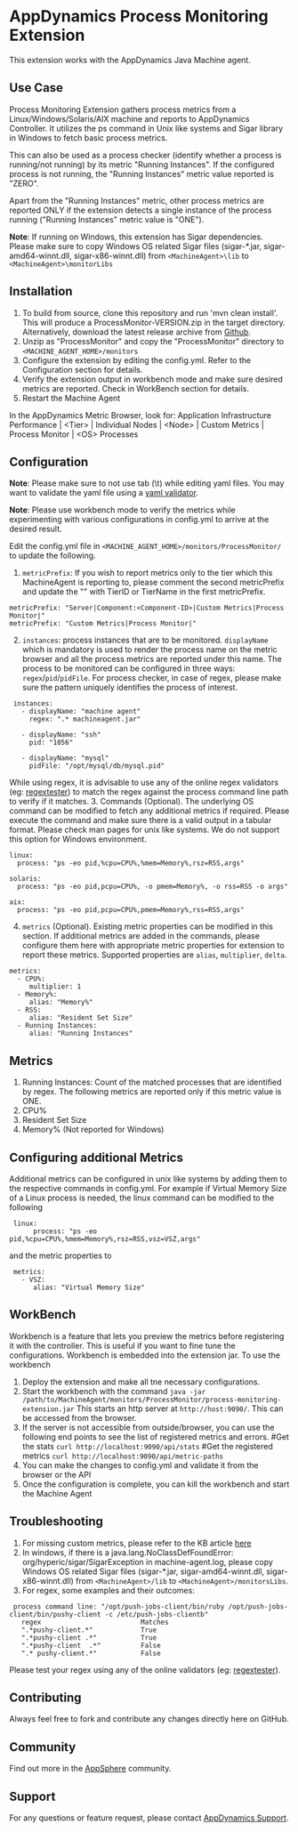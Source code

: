 # AppDynamics Process Monitoring Extension

This extension works with the AppDynamics Java Machine agent.

## Use Case
Process Monitoring Extension gathers process metrics from a Linux/Windows/Solaris/AIX machine and reports to AppDynamics Controller. It utilizes the ps command in Unix like systems and Sigar library in Windows to fetch basic process metrics.

This can also be used as a process checker (identify whether a process is running/not running) by its metric "Running Instances". If the configured process is not running, the "Running Instances" metric value reported is "ZERO".

Apart from the "Running Instances" metric, other process metrics are reported ONLY if the extension detects a single instance of the process running ("Running Instances" metric value is "ONE").

**Note**: If running on Windows, this extension has Sigar dependencies. Please make sure to copy Windows OS related Sigar files (sigar-*.jar, sigar-amd64-winnt.dll, sigar-x86-winnt.dll) from `<MachineAgent>\lib` to `<MachineAgent>\monitorLibs`

## Installation
1. To build from source, clone this repository and run 'mvn clean install'. This will produce a ProcessMonitor-VERSION.zip in the target directory. Alternatively, download the latest release archive from [Github](https://github.com/Appdynamics/process-monitoring-extension/releases/latest).
2. Unzip as "ProcessMonitor" and copy the "ProcessMonitor" directory to `<MACHINE_AGENT_HOME>/monitors`
3. Configure the extension by editing the config.yml. Refer to the Configuration section for details.
4. Verify the extension output in workbench mode and make sure desired metrics are reported. Check in WorkBench section for details.
5. Restart the Machine Agent

In the AppDynamics Metric Browser, look for: Application Infrastructure Performance  | \<Tier\> | Individual Nodes | \<Node\> | Custom Metrics | Process Monitor | \<OS\> Processes

## Configuration
**Note**: Please make sure to not use tab (\t) while editing yaml files. You may want to validate the yaml file using a [yaml validator](http://yamllint.com/). 

**Note**: Please use workbench mode to verify the metrics while experimenting with various configurations in config.yml to arrive at the desired result.

Edit the config.yml file in `<MACHINE_AGENT_HOME>/monitors/ProcessMonitor/` to update the following.
 1. `metricPrefix`: If you wish to report metrics only to the tier which this MachineAgent is reporting to, please comment the second metricPrefix and update the "<Component-ID>" with TierID or TierName in the first metricPrefix.
   ```
   metricPrefix: "Server|Component:<Component-ID>|Custom Metrics|Process Monitor|"
   metricPrefix: "Custom Metrics|Process Monitor|"
   ```
 2. `instances`: process instances that are to be monitored. `displayName` which is mandatory is used to render the process name on the metric browser and all the process metrics are reported under this name. The process to be monitored can be configured in three ways: `regex`/`pid`/`pidFile`. 
   For process checker, in case of regex, please make sure the pattern uniquely identifies the process of interest.
   ```
    instances:
      - displayName: "machine agent"
        regex: ".* machineagent.jar"
    
      - displayName: "ssh"
        pid: "1056"
    
      - displayName: "mysql"
        pidFile: "/opt/mysql/db/mysql.pid"
   ```
   While using regex, it is advisable to use any of the online regex validators (eg: [regextester](https://www.regextester.com/)) to match the regex against the process command line path to verify if it matches.
 3. Commands (Optional). The underlying OS command can be modified to fetch any additional metrics if required. Please execute the command and make sure there is a valid output in a tabular format. Please check man pages for unix like systems. We do not support this option for Windows environment.
   ```
   linux:
     process: "ps -eo pid,%cpu=CPU%,%mem=Memory%,rsz=RSS,args"
      
   solaris:
     process: "ps -eo pid,pcpu=CPU%, -o pmem=Memory%, -o rss=RSS -o args"
      
   aix:
     process: "ps -eo pid,pcpu=CPU%,pmem=Memory%,rss=RSS,args"

   ```
 4. `metrics` (Optional). Existing metric properties can be modified in this section. If additional metrics are added in the commands, please configure them here with appropriate metric properties for extension to report these metrics. Supported properties are `alias`, `multiplier`, `delta`.
   ```
   metrics:
     - CPU%:
        multiplier: 1
     - Memory%:
        alias: "Memory%"
     - RSS:
        alias: "Resident Set Size"
     - Running Instances:
        alias: "Running Instances"
   ```
## Metrics
1. Running Instances: Count of the matched processes that are identified by regex. The following metrics are reported only if this metric value is ONE.
2. CPU%
3. Resident Set Size
4. Memory% (Not reported for Windows)

## Configuring additional Metrics
Additional metrics can be configured in unix like systems by adding them to the respective commands in config.yml. For example if Virtual Memory Size of a Linux process is needed, the linux command can be modified to the following
```
 linux:
      process: "ps -eo pid,%cpu=CPU%,%mem=Memory%,rsz=RSS,vsz=VSZ,args"
```
and the metric properties to 
```
 metrics:
   - VSZ:
      alias: "Virtual Memory Size"
```

## WorkBench
Workbench is a feature that lets you preview the metrics before registering it with the controller. This is useful if you want to fine tune the configurations. Workbench is embedded into the extension jar.
To use the workbench

1. Deploy the extension and make all tne necessary configurations.
2. Start the workbench with the command
`java -jar /path/to/MachineAgent/monitors/ProcessMonitor/process-monitoring-extension.jar`
This starts an http server at `http://host:9090/`. This can be accessed from the browser.
3. If the server is not accessible from outside/browser, you can use the following end points to see the list of registered metrics and errors. #Get the stats `curl http://localhost:9090/api/stats` #Get the registered metrics `curl http://localhost:9090/api/metric-paths`
4. You can make the changes to config.yml and validate it from the browser or the API
5. Once the configuration is complete, you can kill the workbench and start the Machine Agent


## Troubleshooting
1. For missing custom metrics, please refer to the KB article [here](https://community.appdynamics.com/t5/Knowledge-Base/How-to-troubleshoot-missing-custom-metrics-or-extensions-metrics/ta-p/28695)
2. In windows, if there is a java.lang.NoClassDefFoundError: org/hyperic/sigar/SigarException in machine-agent.log, please copy Windows OS related Sigar files (sigar-*.jar, sigar-amd64-winnt.dll, sigar-x86-winnt.dll) from `<MachineAgent>/lib` to `<MachineAgent>/monitorsLibs`.
3. For regex, some examples and their outcomes:
```
 process command line: "/opt/push-jobs-client/bin/ruby /opt/push-jobs-client/bin/pushy-client -c /etc/push-jobs-clientb"
   regex                         Matches
   ".*pushy-client.*"            True
   ".*pushy-client .*"           True
   ".*pushy-client  .*"          False
   ".* pushy-client.*"           False
```
Please test your regex using any of the online validators (eg: [regextester](https://www.regextester.com/)).
## Contributing
Always feel free to fork and contribute any changes directly here on GitHub.

## Community

Find out more in the [AppSphere](https://www.appdynamics.com/community/exchange/extension/process-monitoring-extension/) community.

## Support

For any questions or feature request, please contact [AppDynamics Support](mailto:help@appdynamics.com).

